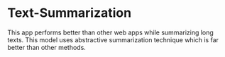 # Text-Summarization
This app performs better than other web apps while summarizing long texts.
This model uses abstractive summarization technique which is far better than other methods.

